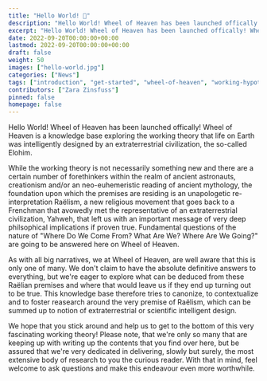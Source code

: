 ```yaml
---
title: "Hello World! 👋"
description: "Hello World! Wheel of Heaven has been launched offically! Wheel of Heaven is a knowledge base exploring the working theory that life on Earth was intelligently designed by an extraterrestrial civilization, the so-called Elohim."
excerpt: "Hello World! Wheel of Heaven has been launched offically! Wheel of Heaven is a knowledge base exploring the working theory that life on Earth was intelligently designed by an extraterrestrial civilization, the so-called Elohim."
date: 2022-09-20T00:00:00+00:00
lastmod: 2022-09-20T00:00:00+00:00
draft: false
weight: 50
images: ["hello-world.jpg"]
categories: ["News"]
tags: ["introduction", "get-started", "wheel-of-heaven", "working-hypothesis", "ancient-aliens", "intelligent-design", "raëlism"]
contributors: ["Zara Zinsfuss"]
pinned: false
homepage: false
---
```


Hello World! Wheel of Heaven has been launched offically! Wheel of Heaven is a knowledge base exploring the working theory that life on Earth was intelligently designed by an extraterrestrial civilization, the so-called Elohim.

While the working theory is not necessarily something new and there are a certain number of forethinkers within the realm of ancient astronauts, creationism and/or an neo-euhemeristic reading of ancient mythology, the foundation upon which the premises are residing is an unapologetic re-interpretation Raëlism, a new religious movement that goes back to a Frenchman that avowedly met the representative of an extraterrestrial civilization, Yahweh, that left us with an important message of very deep philsophical implications if proven true. Fundamental questions of the nature of "Where Do We Come From? What Are We? Where Are We Going?" are going to be answered here on Wheel of Heaven.

As with all big narratives, we at Wheel of Heaven, are well aware that this is only one of many. We don't claim to have the absolute definitive answers to everything, but we're eager to explore what can be deduced from these Raëlian premises and where that would leave us if they end up turning out to be true. This knowledge base therefore tries to canonize, to contextualize and to foster reasearch around the very premise of Raëlism, which can be summed up to notion of extraterrestrial or scientific intelligent design.

We hope that you stick around and help us to get to the bottom of this very fascinating working theory! Please note, that we're only so many that are keeping up with writing up the contents that you find over here, but be assured that we're very dedicated in delivering, slowly but surely, the most extensive body of research to you the curious reader. With that in mind, feel welcome to ask questions and make this endeavour even more worthwhile.
